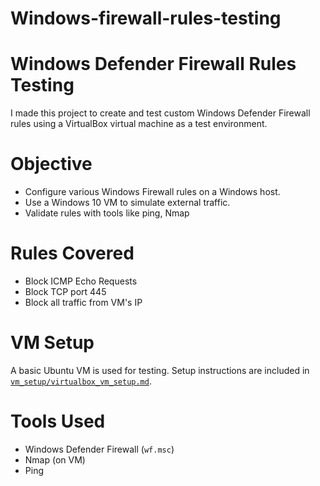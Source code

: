# Windows-firewall-rules-testing

# Windows Defender Firewall Rules Testing

I made this project to create and test custom Windows Defender Firewall rules using a VirtualBox virtual machine as a test environment.

# Objective

- Configure various Windows Firewall rules on a Windows host.
- Use a Windows 10 VM to simulate external traffic.
- Validate rules with tools like ping, Nmap

# Rules Covered

- Block ICMP Echo Requests
- Block TCP port 445
- Block all traffic from VM's IP

# VM Setup

A basic Ubuntu VM is used for testing. Setup instructions are included in [`vm_setup/virtualbox_vm_setup.md`](vm_setup/virtualbox_vm_setup.md).

# Tools Used

- Windows Defender Firewall (`wf.msc`)
- Nmap (on VM)
- Ping

